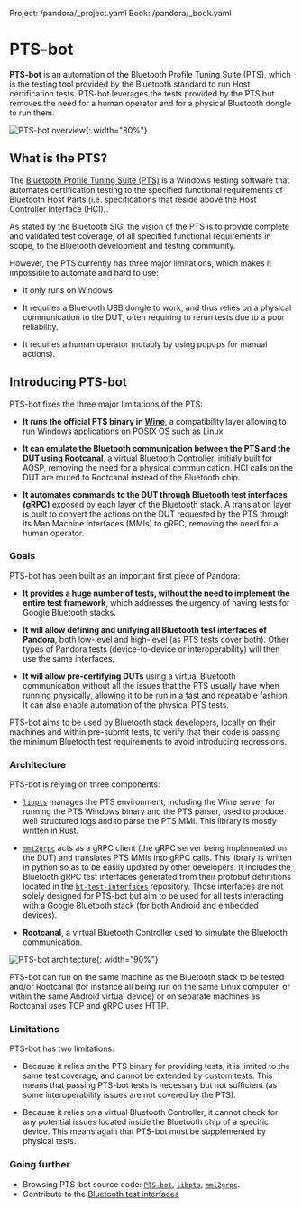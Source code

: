 Project: /pandora/_project.yaml
Book: /pandora/_book.yaml

# PTS-bot

**PTS-bot** is an automation of the Bluetooth Profile Tuning Suite (PTS), which
is the testing tool provided by the Bluetooth standard to run Host certification
tests. PTS-bot leverages the tests provided by the PTS but removes the need for
a human operator and for a physical Bluetooth dongle to run them.

![PTS-bot overview](
/pandora/guides/pts-bot/images/pts-bot.svg){: width="80%"}

## What is the PTS?

The [Bluetooth Profile Tuning Suite (PTS)](
https://www.bluetooth.com/develop-with-bluetooth/qualification-listing/qualification-test-tools/profile-tuning-suite/)
is a Windows testing software that automates certification testing to the
specified functional requirements of Bluetooth Host Parts (i.e. specifications
that reside above the Host Controller Interface (HCI)).

As stated by the Bluetooth SIG, the vision of the PTS is to provide complete and
validated test coverage, of all specified functional requirements in scope, to
the Bluetooth  development and testing community.

However, the PTS currently has three major limitations, which makes it
impossible to automate and hard to use:

* It only runs on Windows.

* It requires a Bluetooth USB dongle to work, and thus relies on a physical
  communication to the DUT, often requiring to rerun tests due to a poor
  reliability.

* It requires a human operator (notably by using popups for manual actions).

## Introducing PTS-bot

PTS-bot fixes the three major limitations of the PTS:

* **It runs the official PTS binary in [Wine](https://www.winehq.org/)**, a
  compatibility layer allowing to run Windows applications on POSIX OS such as
  Linux.

* **It can emulate the Bluetooth communication between the PTS and the DUT using
  Rootcanal**, a virtual Bluetooth Controller, initialy built for AOSP, removing
  the need for a physical communication. HCI calls on the DUT are routed to
  Rootcanal instead of the Bluetooth chip.

* **It automates commands to the DUT through Bluetooth test interfaces (gRPC)**
  exposed by each layer of the Bluetooth stack. A translation layer is built to
  convert the actions on the DUT requested by the PTS through its Man Machine
  Interfaces (MMIs) to gRPC, removing the need for a human operator.

### Goals

PTS-bot has been built as an important first piece of Pandora:

* **It provides a huge number of tests, without the need to implement the
  entire test framework**, which addresses the urgency of having tests for
  Google Bluetooth stacks.

* **It will allow defining and unifying all Bluetooth test interfaces of
  Pandora**, both low-level and high-level (as PTS tests cover both). Other
  types of Pandora tests (device-to-device or interoperability) will then use
  the same interfaces.

* **It will allow pre-certifying DUTs** using a virtual Bluetooth communication
  without all the issues that the PTS usually have when running physically,
  allowing it to be run in a fast and repeatable fashion. It can also enable
  automation of the physical PTS tests.

PTS-bot aims to be used by Bluetooth stack developers, locally on their machines
and within pre-submit tests, to verify that their code is passing the minimum
Bluetooth test requirements to avoid introducing regressions.

### Architecture

PTS-bot is relying on three components:

* [`libpts`](https://blueberry.git.corp.google.com/libpts/) manages the PTS
  environment, including the Wine server for running the PTS Windows binary and
  the PTS parser, used to produce well structured logs and to parse the PTS MMI.
  This library is mostly written in Rust.

* [`mmi2grpc`](https://blueberry.git.corp.google.com/mmi2grpc/) acts as a gRPC
  client (the gRPC server being implemented on the DUT) and translates PTS MMIs
  into gRPC calls. This library is written in python so as to be easily updated
  by other developers. It includes the Bluetooth gRPC test interfaces generated
  from their protobuf definitions located in the [`bt-test-interfaces`](
  https://pandora.git.corp.google.com/bt-test-interfaces/) repository. Those
  interfaces are not solely designed for PTS-bot but aim to be used for all
  tests interacting with a Google Bluetooth stack (for both Android and embedded
  devices).

* **Rootcanal**, a virtual Bluetooth Controller used to simulate the Bluetooth
  communication.

![PTS-bot architecture](
/pandora/guides/pts-bot/images/pts-bot-architecture.svg){: width="90%"}

PTS-bot can run on the same machine as the Bluetooth stack to be tested and/or
Rootcanal (for instance all being run on the same Linux computer, or within the
same Android virtual device) or on separate machines as Rootcanal uses TCP
and gRPC uses HTTP.

### Limitations

PTS-bot has two limitations:

* Because it relies on the PTS binary for providing tests, it is limited to the
  same test coverage, and cannot be extended by custom tests. This means that
  passing PTS-bot tests is necessary but not sufficient (as some
  interoperability issues are not covered by the PTS).

* Because it relies on a virtual Bluetooth Controller, it cannot check for any
  potential issues located inside the Bluetooth chip of a specific device. This
  means again that PTS-bot must be supplemented by physical tests.

### Going further

* Browsing PTS-bot source code: [`PTS-bot`](
  https://blueberry.git.corp.google.com/PTS-bot/), [`libpts`](
  https://blueberry.git.corp.google.com/libpts/), [`mmi2grpc`](
  https://blueberry.git.corp.google.com/mmi2grpc/).
* Contribute to the [Bluetooth test interfaces](
  https://pandora.git.corp.google.com/bt-test-interfaces/)
